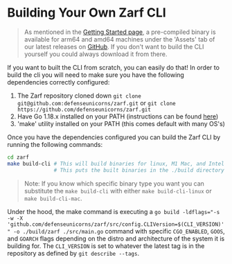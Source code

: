 # Building Your Own Zarf CLI

> As mentioned in the [Getting Started page](../../getting-started), a pre-compiled binary is available for arm64 and amd64 machines under the 'Assets' tab of our latest releases on [GitHub](https://github.com/defenseunicorns/zarf/releases). If you don't want to build the CLI yourself you could always download it from there.

If you want to built the CLI from scratch, you can easily do that! In order to build the cli you will need to make sure you have the following dependencies correctly configured:
1. The Zarf repository cloned down `git clone git@github.com:defenseunicorns/zarf.git` or `git clone https://github.com/defenseunicorns/zarf.git`
2. Have Go 1.18.x installed on your PATH (instructions can be found [here](https://go.dev/doc/install))
3. 'make' utility installed on your PATH (this comes default with many OS's)

Once you have the dependencies configured you can build the Zarf CLI by running the following commands:
```bash
cd zarf
make build-cli # This will build binaries for linux, M1 Mac, and Intel Mac machines
               # This puts the built binaries in the ./build directory
```
 > Note: If you know which specific binary type you want you can substitute the `make build-cli` with either `make build-cli-linux` or `make build-cli-mac`.

 Under the hood, the make command is executing a `go build -ldflags="-s -w -X 'github.com/defenseunicorns/zarf/src/config.CLIVersion=$(CLI_VERSION)'" -o ./build/zarf ./src/main.go` command with specific `CGO_ENABLED`, `GOOS`, and `GOARCH` flags depending on the distro and architecture of the system it is building for. The `CLI_VERSION` is set to whatever the latest tag is in the repository as defined by `git describe --tags`.


